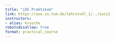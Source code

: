```yaml
---
title: "iOS Praktikum"
link: https://ase.in.tum.de/lehrstuhl_1/../ios13
instructors:
- alias: krusche
robotsdisallow: true
format: practical_course
---
```

